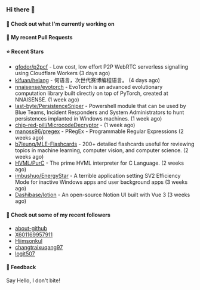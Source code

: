 ### Hi there 👋

#### 👷 Check out what I'm currently working on

#### 🔨 My recent Pull Requests


#### ⭐ Recent Stars

- [gfodor/p2pcf](https://github.com/gfodor/p2pcf) - Low cost, low effort P2P WebRTC serverless signalling using Cloudflare Workers (3 days ago)
- [kifuan/helang](https://github.com/kifuan/helang) - 何语言，次世代赛博编程语言。 (4 days ago)
- [nnaisense/evotorch](https://github.com/nnaisense/evotorch) - EvoTorch is an advanced evolutionary computation library built directly on top of PyTorch, created at NNAISENSE. (1 week ago)
- [last-byte/PersistenceSniper](https://github.com/last-byte/PersistenceSniper) - Powershell module that can be used by Blue Teams, Incident Responders and System Administrators to hunt persistences implanted in Windows machines. (1 week ago)
- [chip-red-pill/MicrocodeDecryptor](https://github.com/chip-red-pill/MicrocodeDecryptor) -  (1 week ago)
- [manoss96/pregex](https://github.com/manoss96/pregex) - PRegEx - Programmable Regular Expressions (2 weeks ago)
- [b7leung/MLE-Flashcards](https://github.com/b7leung/MLE-Flashcards) - 200&#43; detailed flashcards useful for reviewing topics in machine learning, computer vision, and computer science. (2 weeks ago)
- [HVML/PurC](https://github.com/HVML/PurC) - The prime HVML interpreter for C Language. (2 weeks ago)
- [imbushuo/EnergyStar](https://github.com/imbushuo/EnergyStar) - A terrible application setting SV2 Efficiency Mode for inactive Windows apps and user background apps (3 weeks ago)
- [Dashibase/lotion](https://github.com/Dashibase/lotion) - An open-source Notion UI built with Vue 3  (3 weeks ago)

#### 👯 Check out some of my recent followers

- [about-github](https://github.com/about-github)
- [X601169957911](https://github.com/X601169957911)
- [Hiimsonkul](https://github.com/Hiimsonkul)
- [changtraixuqang97](https://github.com/changtraixuqang97)
- [logit507](https://github.com/logit507)

#### 💬 Feedback

Say Hello, I don't bite!